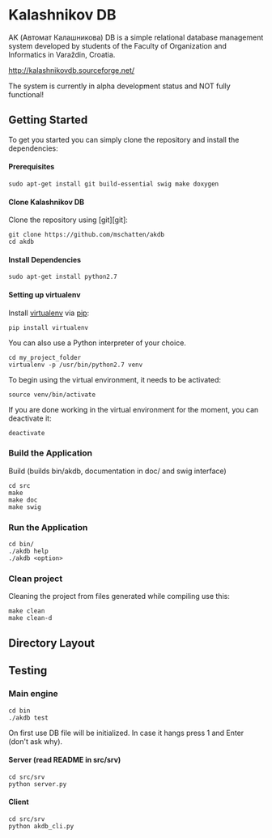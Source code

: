 # Kalashnikov DB 

AK (Автомат Калашникова) DB is a simple relational database management system 
developed by students of the Faculty of Organization and Informatics in 
Varaždin, Croatia.

http://kalashnikovdb.sourceforge.net/

The system is currently in alpha development status and NOT fully functional!

## Getting Started
To get you started you can simply clone the repository and install the dependencies:

#### Prerequisites
```
sudo apt-get install git build-essential swig make doxygen
```
#### Clone Kalashnikov DB
Clone the repository using [git][git]:

```
git clone https://github.com/mschatten/akdb
cd akdb
```
#### Install Dependencies
```
sudo apt-get install python2.7
```
#### Setting up virtualenv
Install [virtualenv](http://docs.python-guide.org/en/latest/dev/virtualenvs/) via [pip](https://pip.pypa.io/en/stable/installing/):
```
pip install virtualenv
```
You can also use a Python interpreter of your choice.
```
cd my_project_folder
virtualenv -p /usr/bin/python2.7 venv
```
To begin using the virtual environment, it needs to be activated:
```
source venv/bin/activate
```
If you are done working in the virtual environment for the moment, you can deactivate it:
```
deactivate
```
### Build the Application
Build (builds bin/akdb, documentation in doc/ and swig interface)
```
cd src
make
make doc
make swig
```
### Run the Application
```
cd bin/
./akdb help
./akdb <option>
```
### Clean project
Cleaning the project from files generated while compiling use this:
```
make clean
make clean-d
```

## Directory Layout
## Testing
### Main engine
```
cd bin
./akdb test
```
On first use DB file will be initialized. In case it hangs press 1 and Enter
(don't ask why).

#### Server (read README in src/srv)
```
cd src/srv
python server.py
```

#### Client
```
cd src/srv
python akdb_cli.py
```
